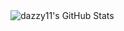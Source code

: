 <img src="https://github-readme-streak-stats.herokuapp.com/?user=dazzy11&theme=chartreuse-dark&hide_border=true" alt="dazzy11's GitHub Stats" />
